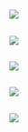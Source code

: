 # [](ContributionTable?__template__=property.md#cldf:VerbInflectionAndAgreementCountsByPosition)

## [](ParameterTable#cldf:595)

![](InflectionMarkersAtPostCount.jpg?parameters=595&pacific-centered&padding-left=10&padding-right=10&padding-top=20&padding-bottom=20&width=12&height=8&markersize=15#cldfviz.map)

## [](ParameterTable#cldf:596)

![](InflectionMarkersAtPraeCount.jpg?parameters=596&pacific-centered&padding-left=10&padding-right=10&padding-top=20&padding-bottom=20&width=12&height=8&markersize=15#cldfviz.map)

## [](ParameterTable#cldf:597)

![](InflectionMarkersAtSplitCount.jpg?parameters=597&pacific-centered&padding-left=10&padding-right=10&padding-top=20&padding-bottom=20&width=12&height=8&markersize=15#cldfviz.map)

## [](ParameterTable#cldf:598)

![](InflectionMarkersAtSimulCount.jpg?parameters=598&pacific-centered&padding-left=10&padding-right=10&padding-top=20&padding-bottom=20&width=12&height=8&markersize=15#cldfviz.map)

## [](ParameterTable#cldf:599)

![](InflectionMarkersAtInCount.jpg?parameters=599&pacific-centered&padding-left=10&padding-right=10&padding-top=20&padding-bottom=20&width=12&height=8&markersize=15#cldfviz.map)
